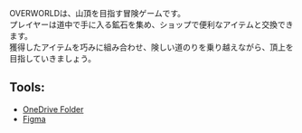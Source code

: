 OVERWORLDは、山頂を目指す冒険ゲームです。  
プレイヤーは道中で手に入る鉱石を集め、ショップで便利なアイテムと交換できます。  
獲得したアイテムを巧みに組み合わせ、険しい道のりを乗り越えながら、頂上を目指していきましょう。

## Tools:
- [OneDrive Folder](https://ritsumei365-my.sharepoint.com/:f:/r/personal/is0767ek_ed_ritsumei_ac_jp/Documents/OVERWORLD?csf=1&web=1&e=9RgpWg)
- [Figma](https://www.figma.com/board/tMXsyjULQCghjsfxoUO404/Idea?t=0ZSLEPKiUhbgeyPM-1)
